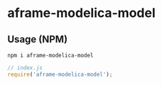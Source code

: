# aframe-modelica-model

## Usage (NPM)

```
npm i aframe-modelica-model
```

```javascript
// index.js
require('aframe-modelica-model');
```
